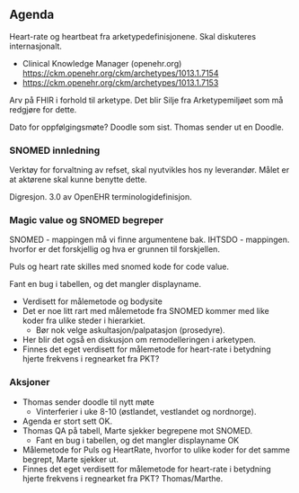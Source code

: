 ## Agenda

Heart-rate og heartbeat fra arketypedefinisjonene. Skal diskuteres internasjonalt.

* Clinical Knowledge Manager (openehr.org) https://ckm.openehr.org/ckm/archetypes/1013.1.7154
* https://ckm.openehr.org/ckm/archetypes/1013.1.7153

Arv på FHIR i forhold til arketype. Det blir Silje fra Arketypemiljøet som må redgjøre for dette.

Dato for oppfølgingsmøte? Doodle som sist. Thomas sender ut en Doodle.

### SNOMED innledning

Verktøy for forvaltning av refset, skal nyutvikles hos ny leverandør. Målet er at aktørene skal kunne benytte dette.

Digresjon. 3.0 av OpenEHR terminologidefinisjon.

### Magic value og SNOMED begreper

SNOMED - mappingen må vi finne argumentene bak.
IHTSDO - mappingen. hvorfor er det forskjellig og hva er grunnen til forskjellen.

Puls og heart rate skilles med snomed kode for code value.

Fant en bug i tabellen, og det mangler displayname.

* Verdisett for målemetode og bodysite
* Det er noe litt rart med målemetode fra SNOMED kommer med like koder fra ulike steder i hierarkiet. 
  * Bør nok velge askultasjon/palpatasjon (prosedyre).
* Her blir det også en diskusjon om remodelleringen i arketypen.
* Finnes det eget verdisett for målemetode for heart-rate i betydning hjerte frekvens i regnearket fra PKT?

### Aksjoner

* Thomas sender doodle til nytt møte
  * Vinterferier i uke 8-10 (østlandet, vestlandet og nordnorge).
* Agenda er stort sett OK.
* Thomas QA på tabell, Marte sjekker begrepene mot SNOMED.
  * Fant en bug i tabellen, og det mangler displayname OK
* Målemetode for Puls og HeartRate, hvorfor to ulike koder for det samme begrept, Marte sjekker ut.
* Finnes det eget verdisett for målemetode for heart-rate i betydning hjerte frekvens i regnearket fra PKT? Thomas/Marthe.
